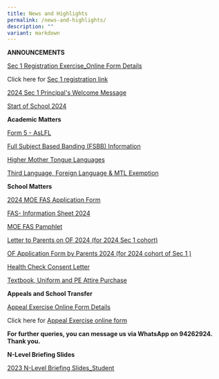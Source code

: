 ```yaml
---
title: News and Highlights
permalink: /news-and-highlights/
description: ""
variant: markdown
---
```

**ANNOUNCEMENTS**

[Sec 1 Registration Exercise_Online Form Details](/files/Temp/Sec_1_Registration_Exercise_Online_Form_Details.pdf)

Click here for [Sec 1 registration link](https://go.gov.sg/s1reg24andss)

[2024 Sec 1 Principal's Welcome Message](/files/Temp/2024_Sec_1_Principal_s_Welcome_Message.pdf)

[Start of School 2024](/files/Start_of_School_2024.pdf)


**Academic Matters**

[Form 5 - AsLFL](/files/Temp/Form_5___AsLFL.pdf)

[Full Subject Based Banding (FSBB) Information](/files/Temp/Full_Subject_Based_Banding__FSBB__Information.pdf)

[Higher Mother Tongue Languages](/files/Temp/Higher_Mother_Tongue_Languages.pdf)

[Third Language, Foreign Language & MTL Exemption](/files/Temp/Third_Language__Foreign_Language___MTL_Exemption.pdf)

**School Matters**

[2024 MOE FAS Application Form](/files/Temp/2024_MOE_FAS_Application_Form.pdf)

[FAS- Information Sheet 2024](/files/Temp/FAS__Information_Sheet_2024.pdf)

[MOE FAS Pamphlet](/files/Temp/MOE_FAS_Pamphlet.pdf)

[Letter to Parents on OF 2024 (for 2024 Sec 1 cohort)](/files/Temp/Letter_to_Parents_on_OF_2024__for_2024_Sec_1_cohort____18_Dec_2023_.pdf)

[OF Application Form by Parents 2024 (for 2024 cohort of  Sec 1 )](/files/Temp/OF_Application_Form_by_Parents_2024__for_2024_cohort_of__Sec_1____18_Sep_2023_.pdf)


[Health Check Consent Letter](/files/Temp/Health_Check_Consent_Letter.pdf)

[Textbook, Uniform and PE Attire Purchase](https://www.andersonsec.moe.edu.sg/useful-links/textbook/)

**Appeals and School Transfer**

[Appeal Exercise Online Form Details](/files/Temp/Appeal_Exercise_Online_Form_Details.pdf)

Click here for [Appeal Exercise online form](/files/Temp/Appeal_Exercise_Online_Form_Details.pdf)

**For further queries, you can message us via WhatsApp on 94262924. Thank you.**

**N-Level Briefing Slides**

[2023 N-Level Briefing Slides_Student](/files/Temp/2023_N_Level_Briefing_Slides_Student.pdf)